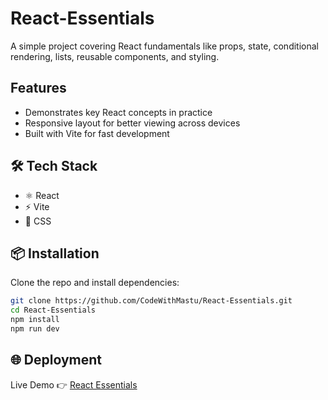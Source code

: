# React-Essentials

A simple project covering React fundamentals like props, state, conditional rendering, lists, reusable components, and styling.

## Features

- Demonstrates key React concepts in practice
- Responsive layout for better viewing across devices
- Built with Vite for fast development

## 🛠 Tech Stack

- ⚛️ React
- ⚡ Vite
- 🎨 CSS

## 📦 Installation  

Clone the repo and install dependencies:  

```bash
git clone https://github.com/CodeWithMastu/React-Essentials.git
cd React-Essentials
npm install
npm run dev
```

## 🌐 Deployment

Live Demo 👉 [React Essentials](https://react-essentials-ecru.vercel.app/)
<!-- test commit for correct identity -->

